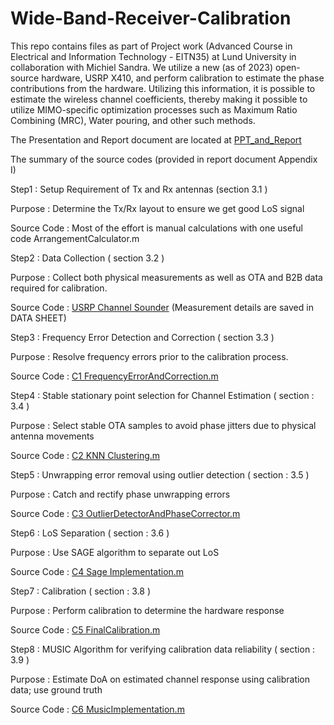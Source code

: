 # Wide-Band-Receiver-Calibration
This repo contains files as part of Project work (Advanced Course in Electrical and Information Technology - EITN35) at Lund University in collaboration with Michiel Sandra. We utilize a new (as of 2023) open-source hardware, USRP X410, and perform calibration to estimate the phase contributions from the hardware. Utilizing this information, it is possible to estimate the wireless channel coefficients, thereby making it possible to utilize MIMO-specific optimization processes such as Maximum Ratio Combining (MRC), Water pouring, and other such methods.

The Presentation and Report document are located at [PPT_and_Report](https://github.com/niil87/Wide-Band-Receiver-Calibration/tree/main/PPT_and_Report)

The summary of the source codes (provided in report document Appendix I)

Step1 : Setup Requirement of Tx and Rx antennas (section 3.1 )

Purpose : Determine the Tx/Rx layout to ensure we get good LoS signal

Source Code : Most of the effort is manual calculations with one useful code ArrangementCalculator.m


Step2 : Data Collection ( section 3.2 )

Purpose : Collect both physical measurements as well as OTA and B2B data required for calibration.

Source Code : [USRP Channel Sounder](https://github.com/michielsandra/openucs) (Measurement details are saved in DATA SHEET)


Step3 : Frequency Error Detection and Correction ( section 3.3 )

Purpose : Resolve frequency errors prior to the calibration process.

Source Code : [C1 FrequencyErrorAndCorrection.m](https://github.com/niil87/Wide-Band-Receiver-Calibration/blob/main/C1_FrequencyErrorAndCorrection.m)


Step4 : Stable stationary point selection for Channel Estimation ( section : 3.4 )

Purpose : Select stable OTA samples to avoid phase jitters due to physical antenna movements

Source Code : [C2 KNN Clustering.m](https://github.com/niil87/Wide-Band-Receiver-Calibration/blob/main/C2_KNN_Clustering.m)


Step5 : Unwrapping error removal using outlier detection ( section : 3.5 )

Purpose : Catch and rectify phase unwrapping errors

Source Code : [C3 OutlierDetectorAndPhaseCorrector.m](https://github.com/niil87/Wide-Band-Receiver-Calibration/blob/main/C3_OutlierDetectorAndPhaseCorrector.m)


Step6 : LoS Separation ( section : 3.6 )

Purpose : Use SAGE algorithm to separate out LoS

Source Code : [C4 Sage Implementation.m](https://github.com/niil87/Wide-Band-Receiver-Calibration/blob/main/C4_Sage_Implementation.m)


Step7 : Calibration ( section : 3.8 )

Purpose : Perform calibration to determine the hardware response

Source Code : [C5 FinalCalibration.m](https://github.com/niil87/Wide-Band-Receiver-Calibration/blob/main/C5_FinalCalibration.m)


Step8 : MUSIC Algorithm for verifying calibration data reliability ( section : 3.9 )

Purpose : Estimate DoA on estimated channel response using calibration data; use ground truth

Source Code : [C6 MusicImplementation.m](https://github.com/niil87/Wide-Band-Receiver-Calibration/blob/main/C6_MusicImplementation.m)

